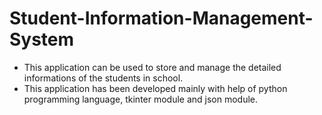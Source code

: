 # Student-Information-Management-System
- This application can be used to store and manage the detailed informations of the students in school.
- This application has been developed mainly with help of python programming language, tkinter module and json module.

